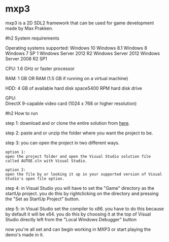 # mxp3
mxp3 is a 2D SDL2 framework that can be used for game development
made by Max Prakken.

#h2 System requirements

Operating systems supported:
	Windows 10
	Windows 8.1
	Windows 8
	Windows 7 SP 1
	Windows Server 2012 R2
	Windows Server 2012
	Windows Server 2008 R2 SP1

CPU:
	1.6 GHz or faster processor

RAM:
	1 GB OR RAM (1.5 GB if running on a virtual machine)

HDD:
	4 GB of available hard disk space5400 RPM hard disk drive

GPU:	
	DirectX 9-capable video card (1024 x 768 or higher resolution)

#h2 How to run

step 1:
	download and or clone the entire solution from [here](https://github.com/maxPrakken/mxp3 "here").

step 2:
	paste and or unzip the folder where you want the project to be.

step 3:
	you can open the project in two different ways.

	option 1:
	open the project folder and open the Visual Studio solution file called AUTOE.sln with Visual Studio.

	option 2:
	open the file by or looking it up in your supported version of Visual Studio's open file option.
	
step 4:
	in Visual Studio you will have to set the "Game" directory as the startUp project.
	you do this by rightclicking on the directory and pressing the "Set as StartUp Project" button.

step 5:
	in Visual Studio set the compiler to x86.
	you have to do this because by default it will be x64.
	you do this by choosing it at the top of Visual Studio directly left from the "Local Windows Debugger" button

now you're all set and can begin working in MXP3 or start playing the demo's made in it.
	
